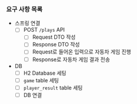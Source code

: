 ### 요구 사항 목록

- 스프링 연결
  - [ ] POST `/plays` API
    - [ ] Request DTO 작성
    - [ ] Response DTO 작성
    - [ ] Request로 들어온 입력으로 자동차 게임 진행
    - [ ] Response로 자동차 게임 결과 전송

- DB
  - [ ] H2 Database 세팅
  - [ ] `game` table 세팅
  - [ ] `player_result` table 세팅
  - [ ] DB 연결
